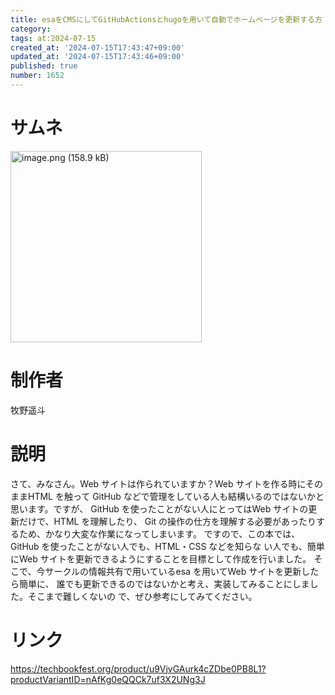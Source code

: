 ```yaml
---
title: esaをCMSにしてGitHubActionsとhugoを用いて自動でホームページを更新する方
category:
tags: at:2024-07-15
created_at: '2024-07-15T17:43:47+09:00'
updated_at: '2024-07-15T17:43:46+09:00'
published: true
number: 1652
---
```


# サムネ
<img width="306" alt="image.png (158.9 kB)" src="/img/1652/8547b983-3361-46b7-80f6-2a664686ec71.webp">


# 制作者
牧野遥斗

# 説明
さて、みなさん。Web サイトは作られていますか？Web サイトを作る時にそのままHTML
を触って GitHub などで管理をしている人も結構いるのではないかと思います。ですが、
GitHub を使ったことがない人にとってはWeb サイトの更新だけで、HTML を理解したり、
Git の操作の仕方を理解する必要があったりするため、かなり大変な作業になってしまいます。
ですので、この本では、GitHub を使ったことがない人でも、HTML・CSS などを知らな
い人でも、簡単にWeb サイトを更新できるようにすることを目標として作成を行いました。
そこで、今サークルの情報共有で用いているesa を用いてWeb サイトを更新したら簡単に、
誰でも更新できるのではないかと考え、実装してみることにしました。そこまで難しくないの
で、ぜひ参考にしてみてください。

# リンク
https://techbookfest.org/product/u9VjvGAurk4cZDbe0PB8L1?productVariantID=nAfKg0eQQCk7uf3X2UNg3J

